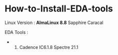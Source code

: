 # How-to-Install-EDA-tools
Linux Version :
**AlmaLinux 8.8**  Sapphire Caracal 

EDA Tools : 
- 1. Cadence
IC6.1.8
Spectre 21.1 
